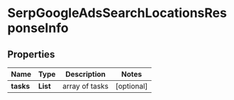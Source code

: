 # SerpGoogleAdsSearchLocationsResponseInfo


## Properties

| Name | Type | Description | Notes |
|------------ | ------------- | ------------- | -------------|
**tasks** | **List<SerpGoogleAdsSearchLocationsTaskInfo>** | array of tasks |[optional]|